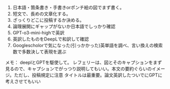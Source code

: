

1. 日本語・箇条書き・手書きorポンチ絵の図でまず書く。
2. 短文で、長めの文章化する。
3. ざっくりどこに投稿するか決める。
4. 論理展開にギャップがないか日本語でしっかり確認
5. GPT-o3-mini-highで英訳
6. 英訳したものをDeepLで和訳して確認
7. Googlescholorで気になった(引っかかった)英単語を調べ、言い換えの検索数で多数決して表現を選ぶ



メモ：
deeplとGPTを駆使して。
レフェリーは、図とそのキャプションをまず見るので、キャプションでがっつり説明してもいい。本文の要約ぐらいのイメージ。ただし、投稿規定に注意
タイトルは最重要。論文英訳したついでにGPTに考えさせてもいい